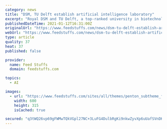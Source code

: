 ```yaml
---
category: news
title: "DSM, TU Delft establish artificial intelligence laboratory"
excerpt: "Royal DSM and TU Delft, a top-ranked university in biotechnology research, are establishing the Artificial Intelligence Lab for Biosciences (the AI4B.io Lab). The laboratory will be the first of its kind in Europe to apply artificial intelligence (AI) to full-scale biomanufacturing,"
publishedDateTime: 2021-01-12T16:31:00Z
originalUrl: "https://www.feedstuffs.com/news/dsm-tu-delft-establish-artificial-intelligence-laboratory"
webUrl: "https://www.feedstuffs.com/news/dsm-tu-delft-establish-artificial-intelligence-laboratory"
type: article
quality: 37
heat: 37
published: false

provider:
  name: Feed Stuffs
  domain: feedstuffs.com

topics:
  - AI

images:
  - url: "https://www.feedstuffs.com/sites/all/themes/penton_subtheme_feedstuffs/images/logos/share-logo.png"
    width: 600
    height: 315
    isCached: true

secured: "q3tWQ26vp69gFWMwTQkVGpl27NC+3LuFG4DulbRgKi9nkwZyvXp6uUafSVnDKQowDo7JpDcdyE2rJsJfdrdU8frguqVWrhVspKkF8C7hjd+/LQ4HLxQECQUIUfQU5CakC94lXrUudrv8SiPUt8t41/WK2hI8eHlpdSUzleoCmkjVTvgHbWEFwTAHaFLrxl6A1JovrGHPbHCd9KcgfguXRIQbND+QK6XWINMXA7Rx9DTUx4YuIp7bFJEY8+phA5G0EUeTlsgSSAUE7wXVBmJI4fZqwnY/ZsfZHYvPL931n223mCCoy7T6QWWrOlVErbbrEFpYgd23fzb9QlXqAC3c0TuKlaybtyTZjdXPBxc7wD0=;wrtyna9he9woT3E8Xihg0Q=="
---
```


